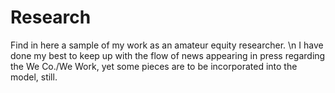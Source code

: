 # Research

Find in here a sample of my work as an amateur equity researcher. \n
I have done my best to keep up with the flow of news appearing in press regarding the We Co./We Work, yet some pieces are to be incorporated into the model, still.
